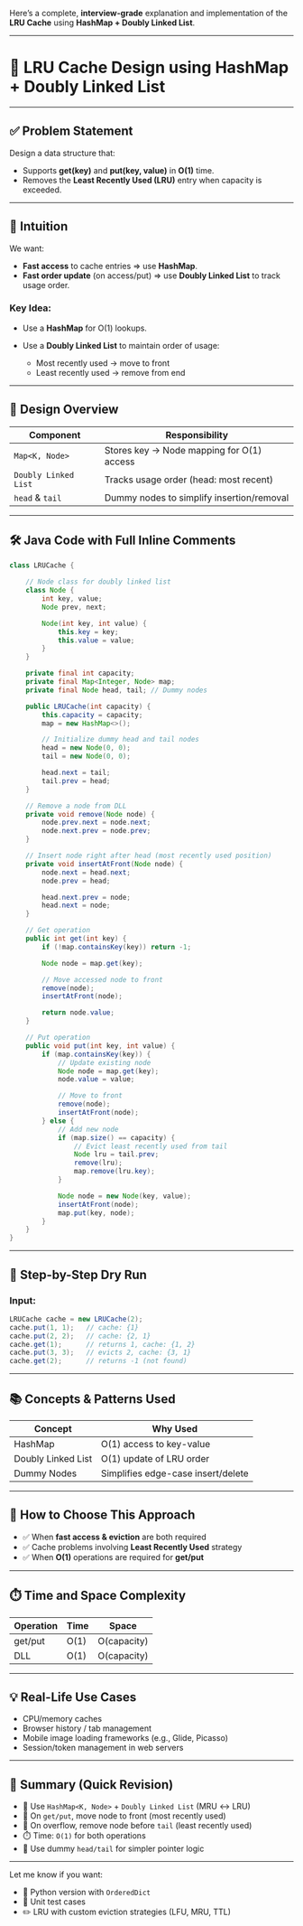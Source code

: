 Here’s a complete, **interview-grade** explanation and implementation of the **LRU Cache** using **HashMap + Doubly Linked List**.

---

# 🔁 LRU Cache Design using HashMap + Doubly Linked List

---

## ✅ Problem Statement

Design a data structure that:

* Supports **get(key)** and **put(key, value)** in **O(1)** time.
* Removes the **Least Recently Used (LRU)** entry when capacity is exceeded.

---

## 🧠 Intuition

We want:

* **Fast access** to cache entries ⇒ use **HashMap**.
* **Fast order update** (on access/put) ⇒ use **Doubly Linked List** to track usage order.

### Key Idea:

* Use a **HashMap** for O(1) lookups.
* Use a **Doubly Linked List** to maintain order of usage:

    * Most recently used → move to front
    * Least recently used → remove from end

---

## 🧱 Design Overview

| Component            | Responsibility                            |
| -------------------- | ----------------------------------------- |
| `Map<K, Node>`       | Stores key → Node mapping for O(1) access |
| `Doubly Linked List` | Tracks usage order (head: most recent)    |
| `head` & `tail`      | Dummy nodes to simplify insertion/removal |

---

## 🛠️ Java Code with Full Inline Comments

```java
class LRUCache {

    // Node class for doubly linked list
    class Node {
        int key, value;
        Node prev, next;

        Node(int key, int value) {
            this.key = key;
            this.value = value;
        }
    }

    private final int capacity;
    private final Map<Integer, Node> map;
    private final Node head, tail; // Dummy nodes

    public LRUCache(int capacity) {
        this.capacity = capacity;
        map = new HashMap<>();

        // Initialize dummy head and tail nodes
        head = new Node(0, 0);
        tail = new Node(0, 0);

        head.next = tail;
        tail.prev = head;
    }

    // Remove a node from DLL
    private void remove(Node node) {
        node.prev.next = node.next;
        node.next.prev = node.prev;
    }

    // Insert node right after head (most recently used position)
    private void insertAtFront(Node node) {
        node.next = head.next;
        node.prev = head;

        head.next.prev = node;
        head.next = node;
    }

    // Get operation
    public int get(int key) {
        if (!map.containsKey(key)) return -1;

        Node node = map.get(key);

        // Move accessed node to front
        remove(node);
        insertAtFront(node);

        return node.value;
    }

    // Put operation
    public void put(int key, int value) {
        if (map.containsKey(key)) {
            // Update existing node
            Node node = map.get(key);
            node.value = value;

            // Move to front
            remove(node);
            insertAtFront(node);
        } else {
            // Add new node
            if (map.size() == capacity) {
                // Evict least recently used from tail
                Node lru = tail.prev;
                remove(lru);
                map.remove(lru.key);
            }

            Node node = new Node(key, value);
            insertAtFront(node);
            map.put(key, node);
        }
    }
}
```

---

## 🔂 Step-by-Step Dry Run

### Input:

```java
LRUCache cache = new LRUCache(2);
cache.put(1, 1);   // cache: {1}
cache.put(2, 2);   // cache: {2, 1}
cache.get(1);      // returns 1, cache: {1, 2}
cache.put(3, 3);   // evicts 2, cache: {3, 1}
cache.get(2);      // returns -1 (not found)
```

---

## 📚 Concepts & Patterns Used

| Concept            | Why Used                           |
| ------------------ | ---------------------------------- |
| HashMap            | O(1) access to key-value           |
| Doubly Linked List | O(1) update of LRU order           |
| Dummy Nodes        | Simplifies edge-case insert/delete |

---

## 🧠 How to Choose This Approach

* ✅ When **fast access & eviction** are both required
* ✅ Cache problems involving **Least Recently Used** strategy
* ✅ When **O(1)** operations are required for **get/put**

---

## ⏱️ Time and Space Complexity

| Operation | Time | Space       |
| --------- | ---- | ----------- |
| get/put   | O(1) | O(capacity) |
| DLL       | O(1) | O(capacity) |

---

## 💡 Real-Life Use Cases

* CPU/memory caches
* Browser history / tab management
* Mobile image loading frameworks (e.g., Glide, Picasso)
* Session/token management in web servers

---

## 📌 Summary (Quick Revision)

* 🧠 Use `HashMap<K, Node>` + `Doubly Linked List` (MRU ↔ LRU)
* 🔁 On `get/put`, move node to front (most recently used)
* 🧹 On overflow, remove node before `tail` (least recently used)
* ⏱️ Time: `O(1)` for both operations
* 🧠 Use dummy `head/tail` for simpler pointer logic

---

Let me know if you want:

* 🔁 Python version with `OrderedDict`
* 🧪 Unit test cases
* ✏️ LRU with custom eviction strategies (LFU, MRU, TTL)
